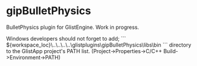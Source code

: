 # gipBulletPhysics
BulletPhysics plugin for GlistEngine. Work in progress.
<p/>
Windows developers should not forget to add;
```
${workspace_loc}\..\..\..\..\glistplugins\gipBulletPhysics\libs\bin
```
directory to the GlistApp project's PATH list. (Project->Properties->C/C++ Build->Environment->PATH)
